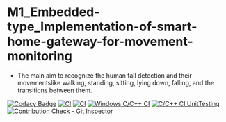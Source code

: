 # M1_Embedded-type_Implementation-of-smart-home-gateway-for-movement-monitoring
* The main aim to recognize the human fall detection and their movementslike walking, standing, sitting, lying down, falling, and the transitions between them.

[![Codacy Badge](https://api.codacy.com/project/badge/Grade/11e687e3e9b945f099bf452817afb0e0)](https://app.codacy.com/gh/shaiksajid8008/M1_Embedded-type_Implementation-of-smart-home-gateway-for-movement-monitoring?utm_source=github.com&utm_medium=referral&utm_content=shaiksajid8008/M1_Embedded-type_Implementation-of-smart-home-gateway-for-movement-monitoring&utm_campaign=Badge_Grade_Settings)
[![CI](https://github.com/shaiksajid8008/M1_Embedded-type_Implementation-of-smart-home-gateway-for-movement-monitoring/actions/workflows/blank.yml/badge.svg)](https://github.com/shaiksajid8008/M1_Embedded-type_Implementation-of-smart-home-gateway-for-movement-monitoring/actions/workflows/blank.yml)
[![CI](https://github.com/shaiksajid8008/M1_Embedded-type_Implementation-of-smart-home-gateway-for-movement-monitoring/actions/workflows/main.yml/badge.svg)](https://github.com/shaiksajid8008/M1_Embedded-type_Implementation-of-smart-home-gateway-for-movement-monitoring/actions/workflows/main.yml)
[![Windows C/C++ CI](https://github.com/shaiksajid8008/M1_Embedded-type_Implementation-of-smart-home-gateway-for-movement-monitoring/actions/workflows/windows_c-ccp.yml/badge.svg)](https://github.com/shaiksajid8008/M1_Embedded-type_Implementation-of-smart-home-gateway-for-movement-monitoring/actions/workflows/windows_c-ccp.yml)
[![C/C++ CI UnitTesting](https://github.com/sharmavel/M1_Application_Customer-Billing-system/actions/workflows/unit_testing.yml/badge.svg)](https://github.com/sharmavel/M1_Application_Customer-Billing-system/actions/workflows/unit_testing.yml)
[![Contribution Check - Git Inspector](https://github.com/shaiksajid8008/M1_Embedded-type_Implementation-of-smart-home-gateway-for-movement-monitoring/actions/workflows/gitinspector.yml/badge.svg)](https://github.com/shaiksajid8008/M1_Embedded-type_Implementation-of-smart-home-gateway-for-movement-monitoring/actions/workflows/gitinspector.yml)
